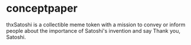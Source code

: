 # conceptpaper
thxSatoshi is a collectible meme token with a mission to convey or inform people about the importance of Satoshi's invention and say Thank you, Satoshi.
